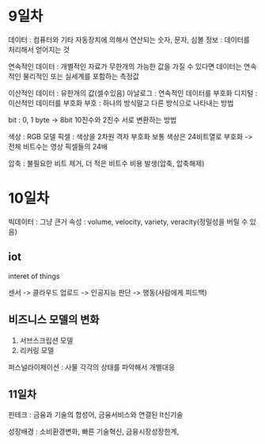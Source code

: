 # 9일차
데이터 : 컴퓨터와 기타 자동장치에 의해서 연산되는 숫자, 문자, 심볼
정보 : 데이터를 처리해서 얻어지는 것

연속적인 데이터 : 개별적인 자료가 무한개의 가능한 값을 가질 수 있다면 데이터는 연속적인 물리적인 또는 실세계를 포함하는 측정값

이산적인 데이터 : 유한개의 값(셀수있음)
아날로그 : 연속적인 데이터를 부호화
디지털 : 이산적인 데이터를 부호화
부호 : 하나의 방식말고 다른 방식으로 나타내는 방법

bit : 0, 1
byte -> 8bit
10진수와 2진수 서로 변환하는 방법

색상 : RGB 모델
픽셀 : 색상을  2차원 격자 부호화
보통 색상은 24비트열로 부호화 -> 전체 비트수는 영상 픽셀들의 24배

압축 : 불필요한 비트 제거, 더 적은 비트수
비용 발생(압축, 압축해제)

# 10일차
빅데이터 : 그냥 큰거
속성  : volume, velocity, variety, veracity(정밀성을 버릴 수 있음)

## iot
interet of things 

센서 -> 클라우드 업로드 -> 인공지능 판단 -> 행동(사람에게 피드백)

## 비즈니스 모델의 변화
1. 서브스크립션 모델
2. 리커링 모델

퍼스널라이제이션 : 사물 각각의 상태를 파악해서 개별대응

## 11일차
핀테크 : 금융과 기술의 합성어, 금융서비스와 연결된 It신기술

성장배경 : 소비환경변화, 빠른 기술혁신, 금융시장성장한계, 
